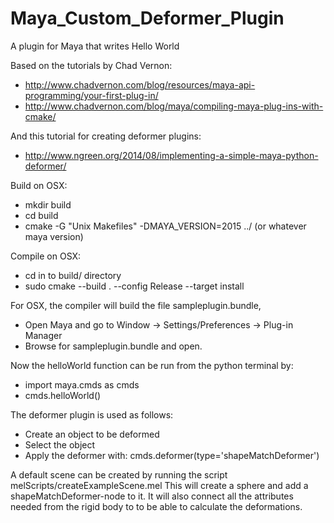 # Maya_Custom_Deformer_Plugin
A plugin for Maya that writes Hello World

Based on the tutorials by Chad Vernon:
* http://www.chadvernon.com/blog/resources/maya-api-programming/your-first-plug-in/
* http://www.chadvernon.com/blog/maya/compiling-maya-plug-ins-with-cmake/

And this tutorial for creating deformer plugins:
* http://www.ngreen.org/2014/08/implementing-a-simple-maya-python-deformer/

Build on OSX:
  * mkdir build
  * cd build
  * cmake -G "Unix Makefiles" -DMAYA_VERSION=2015 ../ (or whatever maya version)

Compile on OSX:
  * cd in to build/ directory
  * sudo cmake --build . --config Release --target install

For OSX, the compiler will build the file sampleplugin.bundle,
  * Open Maya and go to Window -> Settings/Preferences -> Plug-in Manager
  * Browse for sampleplugin.bundle and open.

Now the helloWorld function can be run from the python terminal by:
  * import maya.cmds as cmds
  * cmds.helloWorld()

The deformer plugin is used as follows:
  * Create an object to be deformed
  * Select the object
  * Apply the deformer with:
  	cmds.deformer(type='shapeMatchDeformer')

A default scene can be created by running the script melScripts/createExampleScene.mel
This will create a sphere and add a shapeMatchDeformer-node to it. It will
also connect all the attributes needed from the rigid body to to be able to
calculate the deformations.